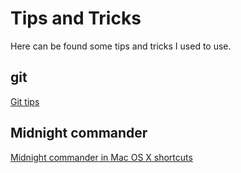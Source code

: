 # Tips and Tricks

Here can be found some tips and tricks I used to use.

## git
[Git tips](https://github.com/berc/git-tips)

## Midnight commander
[Midnight commander in Mac OS X shortcuts](https://gist.github.com/sgergely/3793166)
